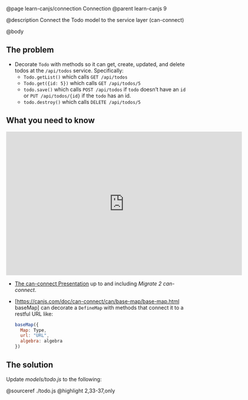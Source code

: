 @page learn-canjs/connection Connection
@parent learn-canjs 9

@description Connect the Todo model to the service layer (can-connect)

@body


## The problem

- Decorate `Todo` with methods so it can get, create, updated, and delete todos at the `/api/todos` service.  Specifically:
  - `Todo.getList()` which calls `GET /api/todos`
  - `Todo.get({id: 5})` which calls `GET /api/todos/5`
  - `todo.save()` which calls `POST /api/todos` if `todo` doesn’t have an `id` or `PUT /api/todos/{id}` if the `todo` has an id.
  - `todo.destroy()` which calls `DELETE /api/todos/5`

## What you need to know

<iframe src="https://docs.google.com/presentation/d/e/2PACX-1vRrAKhe4VezwxYfJ1FJYPNPLNcrE8iu6xQPlxv3tzQbjIHaBmsUUmz-N3f2PFEmSjI4Z0lHPQWa5p3J/embed?start=false&loop=false&delayms=3000#slide=34" frameborder="0" width="640" height="389" allowfullscreen="true" mozallowfullscreen="true" webkitallowfullscreen="true"></iframe>

- [The can-connect Presentation](https://docs.google.com/presentation/d/1ZuxUR9HXKyGqqG9HUQBqwqSJRFG5PJsRMdzZ1-TGAos/edit?usp=sharing#slide=34) up to and including _Migrate 2 can-connect_.
- [https://canjs.com/doc/can-connect/can/base-map/base-map.html baseMap] can decorate a `DefineMap` with methods that connect it to a restful URL like:

  ```js
  baseMap({
    Map: Type,
    url: "URL",
    algebra: algebra
  })
  ```

## The solution


Update _models/todo.js_ to the following:

@sourceref ./todo.js
@highlight 2,33-37,only
